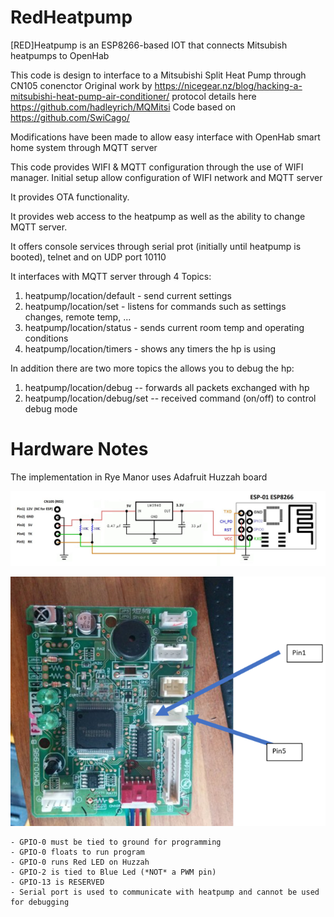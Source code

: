 # RedHeatpump

[RED]Heatpump is an ESP8266-based IOT that connects Mitsubish heatpumps to OpenHab

   This code is design to interface to a Mitsubishi Split Heat Pump through CN105 conenctor
     Original work by https://nicegear.nz/blog/hacking-a-mitsubishi-heat-pump-air-conditioner/
     protocol details here https://github.com/hadleyrich/MQMitsi
     Code based on https://github.com/SwiCago/

  Modifications have been made to allow easy interface with OpenHab smart home system through MQTT server

  This code provides WIFI & MQTT configuration through the use of WIFI manager. Initial setup allow
  configuration of WIFI network and MQTT server

  It provides OTA functionality.

  It provides web access to the heatpump as well as the ability to change MQTT server.

  It offers console services through serial prot (initially until heatpump is booted), telnet
  and on UDP port 10110

  It interfaces with MQTT server through 4 Topics:
  1. heatpump/location/default - send current settings
  2. heatpump/location/set - listens for commands such as settings changes, remote temp, ...
  3. heatpump/location/status - sends current room temp and operating conditions
  4. heatpump/location/timers - shows any timers the hp is using

  In addition there are two more topics the allows you to debug the hp:
  1. heatpump/location/debug -- forwards all packets exchanged with hp
  2. heatpump/location/debug/set -- received command (on/off) to control debug mode


# Hardware Notes

The implementation in Rye Manor uses Adafruit Huzzah board



![The circuit is simple -- just a TTL RS232 interface](.\media\schematic.jpg)


![Pin location on the HP controller board](.\media\pinlocation.png)

    - GPIO-0 must be tied to ground for programming
    - GPIO-0 floats to run program
    - GPIO-0 runs Red LED on Huzzah
    - GPIO-2 is tied to Blue Led (*NOT* a PWM pin)
    - GPIO-13 is RESERVED
    - Serial port is used to communicate with heatpump and cannot be used for debugging
